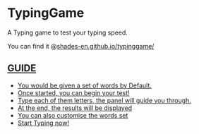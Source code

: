 # TypingGame
A Typing game to test your typing speed.

You can find it @<a href="https://shades-en.github.io/TypingGame/" target="_blank">shades-en.github.io/typinggame/

## GUIDE

<ul>
<li>You would be given a set of words by Default.</li>
<li>Once started, you can begin your test!</li>
<li>Type each of them letters, the panel will guide you through.</li>
<li>At the end, the results will be displayed</li>
<li>You can also customise the words set</li>
<li>Start Typing now!</li>
</ul>
